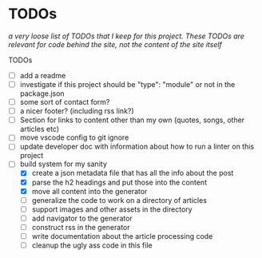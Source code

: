 # TODOs
_a very loose list of TODOs that I keep for this project. These TODOs are relevant for code behind the site, not the content of the site itself_

TODOs
- [ ] add a readme
- [ ] investigate if this project should be "type": "module" or not in the package.json
- [ ] some sort of contact form?
- [ ] a nicer footer? (including rss link?)
- [ ] Section for links to content other than my own (quotes, songs, other articles etc)
- [ ] move vscode config to git ignore
- [ ] update developer doc with information about how to run a linter on this project
- [ ] build system for my sanity
  - [x] create a json metadata file that has all the info about the post
  - [x] parse the h2 headings and put those into the content
  - [x] move all <head> content into the generator
  - [ ] generalize the code to work on a directory of articles
  - [ ] support images and other assets in the directory
  - [ ] add navigator to the generator
  - [ ] construct rss in the generator
  - [ ] write documentation about the article processing code
  - [ ] cleanup the ugly ass code in this file
